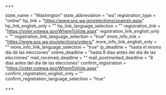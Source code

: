 +++

state_name = "Washington"
state_abbreviation = "wa"
registration_type = "online"
hp_link = "https://www.sos.wa.gov/elections/spanish.aspx"
hp_link_english_only = ""
hp_link_language_selection = ""
registration_link = "https://voter.votewa.gov/WhereToVote.aspx"
registration_link_english_only = ""
registration_link_language_selection = "true"
more_info_link = "https://www.sos.wa.gov/elections/voters/"
more_info_link_english_only = ""
more_info_link_language_selection = "true"
ip_deadline = "hasta el mismo día de las elecciones"
online_deadline = "hasta 8 días antes del día de las elecciones"
mail_received_deadline = ""
mail_postmarked_deadline = "8 días antes del día de las elecciones"
confirm_registration = "https://voter.votewa.gov/WhereToVote.aspx"
confirm_registration_english_only = ""
confirm_registration_language_selection = "true"

+++